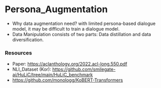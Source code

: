 # Persona_Augmentation
- Why data augmentation need? with limited persona-based dialogue model, it may be difficult to train a dialogue model.
- Data Manipulation consists of two parts: Data distillation and data diversification.




### Resources
- Paper: https://aclanthology.org/2022.acl-long.550.pdf
- NLI_Dataset (Kor): https://github.com/smilegate-ai/HuLiC/tree/main/HuLiC_benchmark
- https://github.com/monologg/KoBERT-Transformers
